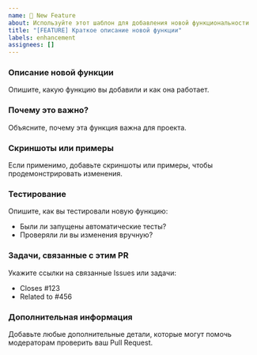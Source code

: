 ```yaml
---
name: 🚀 New Feature
about: Используйте этот шаблон для добавления новой функциональности
title: "[FEATURE] Краткое описание новой функции"
labels: enhancement
assignees: []
---
```


### Описание новой функции
Опишите, какую функцию вы добавили и как она работает.

### Почему это важно?
Объясните, почему эта функция важна для проекта.

### Скриншоты или примеры
Если применимо, добавьте скриншоты или примеры, чтобы продемонстрировать изменения.

### Тестирование
Опишите, как вы тестировали новую функцию:
- Были ли запущены автоматические тесты?
- Проверяли ли вы изменения вручную?

### Задачи, связанные с этим PR
Укажите ссылки на связанные Issues или задачи:
- Closes #123
- Related to #456

### Дополнительная информация
Добавьте любые дополнительные детали, которые могут помочь модераторам проверить ваш Pull Request.
